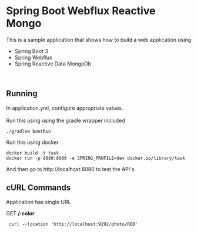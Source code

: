 # Spring Boot Webflux Reactive Mongo

This is a sample application that shows how to build a web application using
- Spring Boot 3
- Spring Webflux
- Spring Reactive Data MongoDb


<br/>

## Running

In application.yml, configure appropriate values.
<br/>
<br/>
Run this using using the gradle wrapper included

```
./gradlew bootRun
```

Run this using  docker

```
docker build -t task  .   
docker run -p 8080:8080 -e SPRING_PROFILE=dev docker.io/library/task   
```

And then go to http://localhost:8080 to test the API's.


## cURL Commands

Application has single URL

GET __/:color__

``` curl --location 'http://localhost:9292/photo/RED'```
